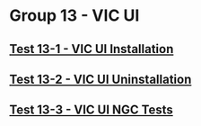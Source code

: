 Group 13 - VIC UI
=======

[Test 13-1 - VIC UI Installation](13-1-VIC-UI-Installer.md)
-
[Test 13-2 - VIC UI Uninstallation](13-2-VIC-UI-Uninstaller.md)
-
[Test 13-3 - VIC UI NGC Tests](13-3-VIC-UI-NGC-tests.md)
-

